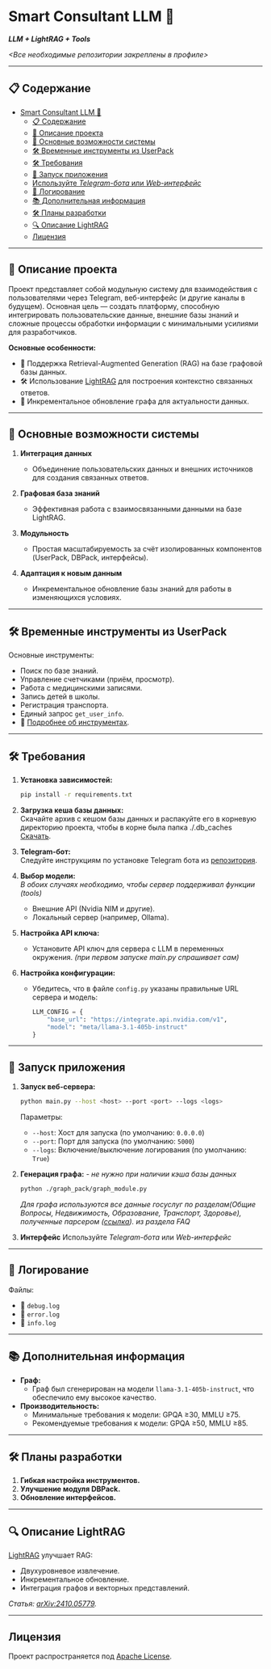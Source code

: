 # Smart Consultant LLM 🌟  
**_LLM + LightRAG + Tools_**  

_<Все необходимые репозитории закреплены в профиле>_

---

## 📋 Содержание  
- [Smart Consultant LLM 🌟](#smart-consultant-llm-)
  - [📋 Содержание](#-содержание)
  - [🧩 Описание проекта](#-описание-проекта)
  - [🔑 Основные возможности системы](#-основные-возможности-системы)
  - [🛠 Временные инструменты из UserPack](#-временные-инструменты-из-userpack)
  - [🛠 Требования](#-требования)
  - [🚀 Запуск приложения](#-запуск-приложения)
  - [Используйте *Telegram-бота* или *Web-интерфейс*](#используйте-telegram-бота-или-web-интерфейс)
  - [📝 Логирование](#-логирование)
  - [📚 Дополнительная информация](#-дополнительная-информация)
  - [🛠 Планы разработки](#-планы-разработки)
  - [🔍 Описание LightRAG](#-описание-lightrag)
  - [Лицензия](#лицензия)

---

## 🧩 Описание проекта  

Проект представляет собой модульную систему для взаимодействия с пользователями через Telegram, веб-интерфейс (и другие каналы в будущем). Основная цель — создать платформу, способную интегрировать пользовательские данные, внешние базы знаний и сложные процессы обработки информации с минимальными усилиями для разработчиков.  

**Основные особенности:**  
- 📖 Поддержка Retrieval-Augmented Generation (RAG) на базе графовой базы данных.  
- 🛠 Использование [LightRAG](https://github.com/HKUDS/LightRAG) для построения контекстно связанных ответов.  
- 🌟 Инкрементальное обновление графа для актуальности данных.  

---

## 🔑 Основные возможности системы  

1. **Интеграция данных**  
   - Объединение пользовательских данных и внешних источников для создания связанных ответов.  

2. **Графовая база знаний**  
   - Эффективная работа с взаимосвязанными данными на базе LightRAG.  

3. **Модульность**  
   - Простая масштабируемость за счёт изолированных компонентов (UserPack, DBPack, интерфейсы).  

4. **Адаптация к новым данным**  
   - Инкрементальное обновление базы знаний для работы в изменяющихся условиях.  

---

## 🛠 Временные инструменты из UserPack  

Основные инструменты:  
- Поиск по базе знаний.  
- Управление счетчиками (приём, просмотр).  
- Работа с медицинскими записями.  
- Запись детей в школы.  
- Регистрация транспорта.  
- Единый запрос `get_user_info`.  
- 📄 [Подробнее об инструментах](documentation/tools_description.md).  

---

## 🛠 Требования  

1. **Установка зависимостей:**  
   ```sh  
   pip install -r requirements.txt  
   ```  
2. **Загрузка кеша базы данных:**  
   Скачайте архив с кешом базы данных и распакуйте его в корневую директорию проекта, чтобы в корне была папка ./.db_caches
   [Скачать](https://drive.google.com/file/d/1BmwmjxY6qcdbc443L1kINPpFszLWEabE/view?usp=sharing).  
3. **Telegram-бот:**  
   Следуйте инструкциям по установке Telegram бота из [репозитория](https://github.com/Bataevk/simple-telegram-bot-for-LLM).  

4. **Выбор модели:**  
  _В обоих случаях необходимо, чтобы сервер поддерживал функции (tools)_
   - Внешние API (Nvidia NIM и другие).  
   - Локальный сервер (например, Ollama).  

5. **Настройка API ключа:**
   - Установите API ключ для сервера с LLM в переменных окружения. *(при первом запуске main.py спрашивает сам)*

6. **Настройка конфигурации:**
   - Убедитесь, что в файле `config.py` указаны правильные URL сервера и модель:
     ```python
     LLM_CONFIG = {
         "base_url": "https://integrate.api.nvidia.com/v1",
         "model": "meta/llama-3.1-405b-instruct"
     }
     ```

---

## 🚀 Запуск приложения  

1. **Запуск веб-сервера:**  
   ```sh  
   python main.py --host <host> --port <port> --logs <logs>  
   ```  
    Параметры:
     - `--host`: Хост для запуска (по умолчанию: `0.0.0.0`)
     - `--port`: Порт для запуска (по умолчанию: `5000`)
     - `--logs`: Включение/выключение логирования (по умолчанию: `True`)

2. **Генерация графа:** _- не нужно при наличии кэша базы данных_ 
   ```sh  
   python ./graph_pack/graph_module.py  
   ```  
   _Для графа используются все данные госуслуг по разделам(Общие Вопросы, Недвижимость, Образование, Транспорт, Здоровье), полученные парсером ([ссылка](https://github.com/Bataevk/gosuslugi-faq-parser)). из раздела FAQ_  

3. **Интерфейс**
   Используйте *Telegram-бота* или *Web-интерфейс*
---

## 📝 Логирование  

Файлы:  
- 📂 `debug.log`  
- 📂 `error.log`  
- 📂 `info.log`  

---

## 📚 Дополнительная информация  

- **Граф:**  
  - Граф был сгенерирован на модели `llama-3.1-405b-instruct`, что обеспечило ему высокое качество.
- **Производительность:**  
  - Минимальные требования к модели: GPQA ≥30, MMLU ≥75.  
  - Рекомендуемые требования к модели: GPQA ≥50, MMLU ≥85.  

---

## 🛠 Планы разработки  

1. **Гибкая настройка инструментов.**  
2. **Улучшение модуля DBPack.**  
3. **Обновление интерфейсов.**  

---

## 🔍 Описание LightRAG  

[LightRAG](https://github.com/HKUDS/LightRAG) улучшает RAG:  
- Двухуровневое извлечение.  
- Инкрементальное обновление.  
- Интеграция графов и векторных представлений.  

_Статья: [arXiv:2410.05779](https://arxiv.org/abs/2410.05779)._  

---

## Лицензия
Проект распространяется под [Apache License](LICENSE).